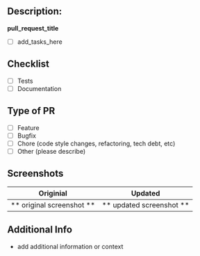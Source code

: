 ## Description:
**pull_request_title**
- [ ] add_tasks_here

## Checklist
- [ ] Tests
- [ ] Documentation

## Type of PR
- [ ] Feature
- [ ] Bugfix
- [ ] Chore (code style changes, refactoring, tech debt, etc)
- [ ] Other (please describe)

## Screenshots

| Originial | Updated |
| :----: | :----:
| ** original screenshot ** | ** updated screenshot **

## Additional Info
- add additional information or context
